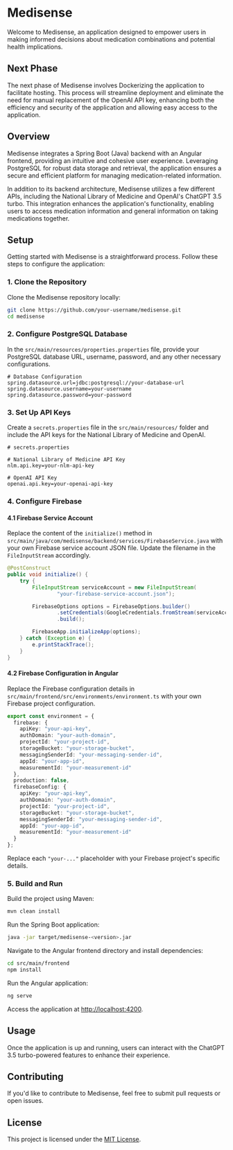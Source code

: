 # Medisense

Welcome to Medisense, an application designed to empower users in making informed decisions about medication combinations and potential health implications.

## Next Phase
The next phase of Medisense involves Dockerizing the application to facilitate hosting. This process will streamline deployment and eliminate the need for manual replacement of the OpenAI API key, enhancing both the efficiency and security of the application and allowing easy access to the application.

## Overview

Medisense integrates a Spring Boot (Java) backend with an Angular frontend, providing an intuitive and cohesive user experience. Leveraging PostgreSQL for robust data storage and retrieval, the application ensures a secure and efficient platform for managing medication-related information.

In addition to its backend architecture, Medisense utilizes a few different APIs, including the National Library of Medicine and OpenAI's ChatGPT 3.5 turbo. This integration enhances the application's functionality, enabling users to access medication information and general information on taking medications together.

## Setup

Getting started with Medisense is a straightforward process. Follow these steps to configure the application:

### 1. Clone the Repository

Clone the Medisense repository locally:

```bash
git clone https://github.com/your-username/medisense.git
cd medisense
```

### 2. Configure PostgreSQL Database

In the `src/main/resources/properties.properties` file, provide your PostgreSQL database URL, username, password, and any other necessary configurations.

```properties
# Database Configuration
spring.datasource.url=jdbc:postgresql://your-database-url
spring.datasource.username=your-username
spring.datasource.password=your-password
```

### 3. Set Up API Keys

Create a `secrets.properties` file in the `src/main/resources/` folder and include the API keys for the National Library of Medicine and OpenAI.

```properties
# secrets.properties

# National Library of Medicine API Key
nlm.api.key=your-nlm-api-key

# OpenAI API Key
openai.api.key=your-openai-api-key
```

### 4. Configure Firebase

#### 4.1 Firebase Service Account

Replace the content of the `initialize()` method in `src/main/java/com/medisense/backend/services/FirebaseService.java` with your own Firebase service account JSON file. Update the filename in the `FileInputStream` accordingly.

```java
@PostConstruct
public void initialize() {
    try {
        FileInputStream serviceAccount = new FileInputStream(
                "your-firebase-service-account.json");

        FirebaseOptions options = FirebaseOptions.builder()
                .setCredentials(GoogleCredentials.fromStream(serviceAccount))
                .build();

        FirebaseApp.initializeApp(options);
    } catch (Exception e) {
        e.printStackTrace();
    }
}
```

#### 4.2 Firebase Configuration in Angular

Replace the Firebase configuration details in `src/main/frontend/src/environments/environment.ts` with your own Firebase project configuration.

```typescript
export const environment = {
  firebase: {
    apiKey: "your-api-key",
    authDomain: "your-auth-domain",
    projectId: "your-project-id",
    storageBucket: "your-storage-bucket",
    messagingSenderId: "your-messaging-sender-id",
    appId: "your-app-id",
    measurementId: "your-measurement-id"
  },
  production: false,
  firebaseConfig: {
    apiKey: "your-api-key",
    authDomain: "your-auth-domain",
    projectId: "your-project-id",
    storageBucket: "your-storage-bucket",
    messagingSenderId: "your-messaging-sender-id",
    appId: "your-app-id",
    measurementId: "your-measurement-id"
  }
};
```

Replace each `"your-..."` placeholder with your Firebase project's specific details.

### 5. Build and Run

Build the project using Maven:

```bash
mvn clean install
```

Run the Spring Boot application:

```bash
java -jar target/medisense-<version>.jar
```

Navigate to the Angular frontend directory and install dependencies:

```bash
cd src/main/frontend
npm install
```

Run the Angular application:

```bash
ng serve
```

Access the application at [http://localhost:4200](http://localhost:4200).

## Usage

Once the application is up and running, users can interact with the ChatGPT 3.5 turbo-powered features to enhance their experience.

## Contributing

If you'd like to contribute to Medisense, feel free to submit pull requests or open issues.

## License

This project is licensed under the [MIT License](LICENSE).

